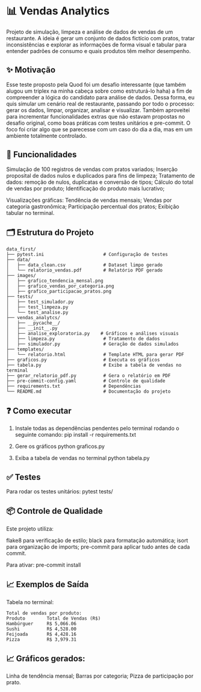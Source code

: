 # 📊 Vendas Analytics

Projeto de simulação, limpeza e análise de dados de vendas de um restaurante.
A ideia é gerar um conjunto de dados fictício com pratos, tratar inconsistências e explorar as informações de forma visual e tabular para entender padrões de consumo e quais produtos têm melhor desempenho.

## ✨ Motivação

Esse teste proposto pela Quod foi um desafio interessante (que também alugou um triplex na minha cabeça  sobre como estruturá-lo haha) a fim de compreender a lógica do candidato para análise de dados. Dessa forma, eu quis simular um cenário real de restaurante, passando por todo o processo: gerar os dados, limpar, organizar, analisar e visualizar.
Também aproveitei para incrementar funcionalidades extras que não estavam propostas no desafio original, como boas práticas com testes unitários e pre-commit.
O foco foi criar algo que se parecesse com um caso do dia a dia, mas em um ambiente totalmente controlado.

## 🧠 Funcionalidades

Simulação de 100 registros de vendas com pratos variados;
Inserção proposital de dados nulos e duplicados para fins de limpeza;
Tratamento de dados: remoção de nulos, duplicatas e conversão de tipos;
Cálculo do total de vendas por produto;
Identificação do produto mais lucrativo;

Visualizações gráficas:
Tendência de vendas mensais;
Vendas por categoria gastronômica;
Participação percentual dos pratos;
Exibição tabular no terminal.

## 🗂 Estrutura do Projeto

```
data_first/
├── pytest.ini                      # Configuração de testes
├── data/
│   ├── data_clean.csv              # Dataset limpo gerado
│   └── relatorio_vendas.pdf        # Relatório PDF gerado
├── images/
│   ├── grafico_tendencia_mensal.png
│   ├── grafico_vendas_por_categoria.png
│   ├── grafico_participacao_pratos.png
├── tests/
│   ├── test_simulador.py
│   ├── test_limpeza.py
│   └── test_analise.py
├── vendas_analytcs/
│   ├── __pycache__/
│   ├── __init__.py
│   ├── analise_exploratoria.py    # Gráficos e análises visuais
│   ├── limpeza.py                  # Tratamento de dados
│   ├── simulador.py                # Geração de dados simulados
├── templates/
│   └── relatorio.html              # Template HTML para gerar PDF
├── graficos.py                     # Executa os gráficos
├── tabela.py                       # Exibe a tabela de vendas no terminal
├── gerar_relatorio_pdf.py          # Gera o relatório em PDF
├── pre-commit-config.yaml          # Controle de qualidade
├── requirements.txt                # Dependências
└── README.md                       # Documentação do projeto
```




## ❓ Como executar 

1. Instale todas as dependências pendentes pelo terminal rodando o seguinte comando:
pip install -r requirements.txt

2. Gere os gráficos
python graficos.py

3. Exiba a tabela de vendas no terminal
python tabela.py


## ✅ Testes

Para rodar os testes unitários:
pytest tests/

## 📦 Controle de Qualidade

Este projeto utiliza:

flake8 para verificação de estilo;
black para formatação automática;
isort para organização de imports;
pre-commit para aplicar tudo antes de cada commit.

Para ativar:
pre-commit install

## 📈 Exemplos de Saída

Tabela no terminal:

    Total de vendas por produto:
    Produto        Total de Vendas (R$)
    Hambúrguer     R$ 5,066.06
    Sushi          R$ 4,528.00
    Feijoada       R$ 4,428.16
    Pizza          R$ 3,979.31


## 📈 Gráficos gerados:

Linha de tendência mensal;
Barras por categoria;
Pizza de participação por prato.
